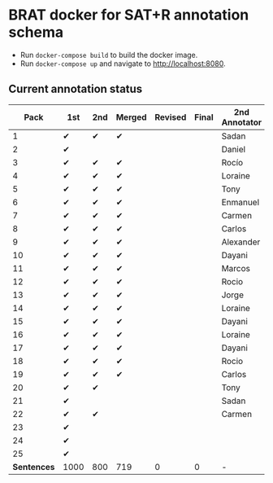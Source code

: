 # BRAT docker for SAT+R annotation schema

* Run `docker-compose build` to build the docker image.
* Run `docker-compose up` and navigate to [http://localhost:8080](http://localhost:8080).

## Current annotation status

| **Pack**      | **1st** | **2nd** | **Merged** | **Revised** | **Final** | **2nd Annotator** |
|--|--|--|--|--|--|--|
|  1 | ✔ | ✔ | ✔ |   |   |  Sadan     |
|  2 | ✔ |   |   |   |   |  Daniel    |
|  3 | ✔ | ✔ | ✔ |   |   |  Rocío     |
|  4 | ✔ | ✔ | ✔ |   |   |  Loraine   |
|  5 | ✔ | ✔ | ✔ |   |   |  Tony      |
|  6 | ✔ | ✔ | ✔ |   |   |  Enmanuel  |
|  7 | ✔ | ✔ | ✔ |   |   |  Carmen    |
|  8 | ✔ | ✔ | ✔ |   |   |  Carlos    |
|  9 | ✔ | ✔ | ✔ |   |   |  Alexander |
| 10 | ✔ | ✔ | ✔ |   |   |  Dayani    |
| 11 | ✔ | ✔ | ✔ |   |   |  Marcos    |
| 12 | ✔ | ✔ | ✔ |   |   |  Rocio     |
| 13 | ✔ | ✔ | ✔ |   |   |  Jorge     |
| 14 | ✔ | ✔ | ✔ |   |   |  Loraine   |
| 15 | ✔ | ✔ | ✔ |   |   |  Dayani    |
| 16 | ✔ | ✔ | ✔ |   |   |  Loraine   |
| 17 | ✔ | ✔ | ✔ |   |   |  Dayani    |
| 18 | ✔ | ✔ | ✔ |   |   |  Rocio     |
| 19 | ✔ | ✔ | ✔ |   |   |  Carlos    |
| 20 | ✔ | ✔ |   |   |   |  Tony      |
| 21 | ✔ |   |   |   |   |  Sadan     |
| 22 | ✔ | ✔ |   |   |   |  Carmen    |
| 23 | ✔ |   |   |   |   |            |
| 24 | ✔ |   |   |   |   |            |
| 25 | ✔ |   |   |   |   |            |
| **Sentences** | 1000 | 800 | 719 | 0 | 0 | - |
